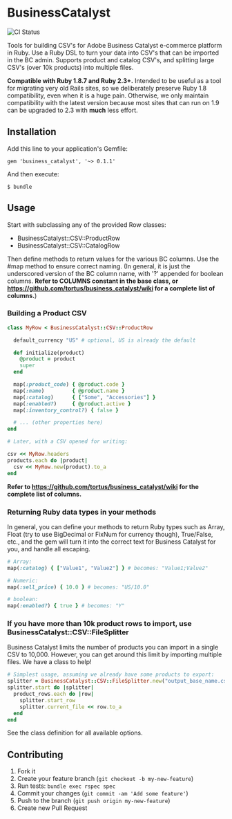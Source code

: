 # BusinessCatalyst

![CI Status](https://travis-ci.org/tortus/business_catalyst.svg?branch=master)

Tools for building CSV's for Adobe Business Catalyst e-commerce platform in Ruby. Use a Ruby DSL to turn your data into CSV's that can be imported in the BC admin. Supports product and catalog CSV's, and splitting large CSV's (over 10k products) into multiple files.

**Compatible with Ruby 1.8.7 and Ruby 2.3+.** Intended to be useful as a tool for migrating very old Rails sites, so we deliberately preserve Ruby 1.8 compatibility, even when it is a huge pain. Otherwise, we only maintain compatibility with the latest version because most sites that can run on 1.9 can be upgraded to 2.3 with **much** less effort.

## Installation

Add this line to your application's Gemfile:

    gem 'business_catalyst', '~> 0.1.1'

And then execute:

    $ bundle

## Usage

Start with subclassing any of the provided Row classes:

* BusinessCatalyst::CSV::ProductRow
* BusinessCatalyst::CSV::CatalogRow

Then define methods to return values for the various BC columns.
Use the #map method to ensure correct naming. (In general, it is just the
underscored version of the BC column name, with '?' appended for
boolean columns. __Refer to COLUMNS constant in the base class, or
https://github.com/tortus/business_catalyst/wiki for a complete list
of columns.__)

### Building a Product CSV

```ruby
class MyRow < BusinessCatalyst::CSV::ProductRow

  default_currency "US" # optional, US is already the default

  def initialize(product)
    @product = product
    super
  end

  map(:product_code) { @product.code }
  map(:name)         { @product.name }
  map(:catalog)      { ["Some", "Accessories"] }
  map(:enabled?)     { @product.active }
  map(:inventory_control?) { false }

  # ... (other properties here)
end

# Later, with a CSV opened for writing:

csv << MyRow.headers
products.each do |product|
  csv << MyRow.new(product).to_a
end
```

__Refer to https://github.com/tortus/business_catalyst/wiki for the complete list of columns.__

### Returning Ruby data types in your methods

In general, you can define your methods to return Ruby types such as Array,
Float (try to use BigDecimal or FixNum for currency though), True/False, etc.,
and the gem will turn it into the correct text for Business Catalyst for you,
and handle all escaping.

```ruby
# Array:
map(:catalog) { ["Value1", "Value2"] } # becomes: "Value1;Value2"

# Numeric:
map(:sell_price) { 10.0 } # becomes: "US/10.0"

# boolean:
map(:enabled?) { true } # becomes: "Y"
```

### If you have more than 10k product rows to import, use BusinessCatalyst::CSV::FileSplitter

Business Catalyst limits the number of products you can import in a single
CSV to 10,000. However, you can get around this limit by importing multiple
files. We have a class to help!

```ruby
# Simplest usage, assuming we already have some products to export:
splitter = BusinessCatalyst::CSV::FileSplitter.new("output_base_name.csv", header_row: MyRow.headers)
splitter.start do |splitter|
  product_rows.each do |row|
    splitter.start_row
    splitter.current_file << row.to_a
  end
end
```
See the class definition for all available options.

## Contributing

1. Fork it
2. Create your feature branch (`git checkout -b my-new-feature`)
3. Run tests: ```bundle exec rspec spec```
4. Commit your changes (`git commit -am 'Add some feature'`)
5. Push to the branch (`git push origin my-new-feature`)
6. Create new Pull Request
